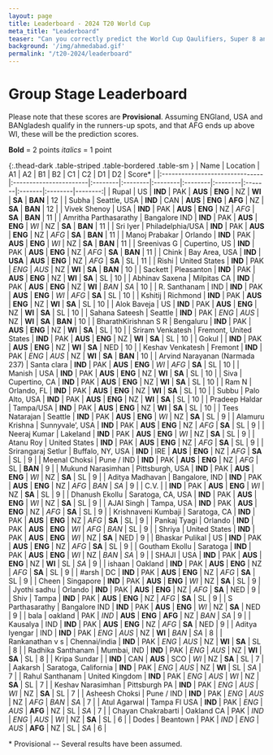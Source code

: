```yaml
---
layout: page
title: Leaderboard - 2024 T20 World Cup
meta_title: "Leaderboard"
teaser: "Can you correctly predict the World Cup Qaulifiers, Super 8 and the Knock-out?"
background: '/img/ahmedabad.gif'
permalink: "/t20-2024/leaderboard"
---
```


<link href="https://maxcdn.bootstrapcdn.com/bootstrap/3.3.6/css/bootstrap.min.css" rel="stylesheet" />
<script src="https://maxcdn.bootstrapcdn.com/bootstrap/3.3.6/js/bootstrap.min.js"></script>

# Group Stage Leaderboard


Please note that these scores are **Provisional**. Assuming ENGland, USA and BANgladesh qualify in the runners-up spots, and that AFG ends up above WI, these will be the prediction scores.

**Bold** = 2 points
_italics_ = 1 point


{:.thead-dark .table-striped .table-bordered .table-sm }
| Name                           | Location               | A1      | A2      | B1      | B2      | C1      | C2     | D1     | D2      |   Score* |
|:-------------------------------|:-----------------------|:--------|:--------|:--------|:--------|:--------|:-------|:-------|:--------|--------:|
| Rupal                          | US                     | **IND** | PAK     | **AUS** | **ENG** | NZ      | **WI** | **SA** | **BAN** |      12 |
| Subha                          | Seattle, USA           | **IND** | CAN     | **AUS** | **ENG** | **AFG** | NZ     | **SA** | **BAN** |      12 |
| Vivek Shenoy                   | USA                    | **IND** | PAK     | **AUS** | **ENG** | NZ      | *AFG*  | **SA** | **BAN** |      11 |
| Amritha Parthasarathy          | Bangalore IND          | **IND** | PAK     | **AUS** | **ENG** | *WI*    | NZ     | **SA** | **BAN** |      11 |
| Sri Iyer                       | Philadelphia/USA       | **IND** | PAK     | **AUS** | **ENG** | NZ      | *AFG*  | **SA** | **BAN** |      11 |
| Manoj Prabakar                 | Orlando                | **IND** | PAK     | **AUS** | **ENG** | *WI*    | NZ     | **SA** | **BAN** |      11 |
| Sreenivas G                    | Cupertino, US          | **IND** | PAK     | **AUS** | **ENG** | NZ      | *AFG*  | **SA** | **BAN** |      11 |
| Chink                          | Bay Area, USA          | **IND** | **USA** | **AUS** | **ENG** | NZ      | *AFG*  | **SA** | SL      |      11 |
| Rishi                          | United States          | **IND** | PAK     | *ENG*   | *AUS*   | NZ      | **WI** | **SA** | **BAN** |      10 |
| Sackett                        | Pleasanton             | **IND** | PAK     | **AUS** | **ENG** | NZ      | **WI** | **SA** | SL      |      10 |
| Abhinav Saxena                 | Milpitas CA            | **IND** | PAK     | **AUS** | **ENG** | NZ      | **WI** | *BAN*  | *SA*    |      10 |
| R. Santhanam                   | IND                    | **IND** | PAK     | **AUS** | **ENG** | *WI*    | *AFG*  | **SA** | SL      |      10 |
| Kshitij                        | Richmond               | **IND** | PAK     | **AUS** | **ENG** | NZ      | **WI** | **SA** | SL      |      10 |
| Alok Baveja                    | US                     | **IND** | PAK     | **AUS** | **ENG** | NZ      | **WI** | **SA** | SL      |      10 |
| Sahana Sateesh                 | Seattle                | **IND** | PAK     | *ENG*   | *AUS*   | NZ      | **WI** | **SA** | **BAN** |      10 |
| BharathKirishnan S R           | Bengaluru              | **IND** | PAK     | **AUS** | **ENG** | NZ      | **WI** | **SA** | SL      |      10 |
| Sriram Venkatesh               | Fremont, United States | **IND** | PAK     | **AUS** | **ENG** | NZ      | **WI** | **SA** | SL      |      10 |
| Gokul                          |                        | **IND** | PAK     | **AUS** | **ENG** | NZ      | **WI** | **SA** | NED     |      10 |
| Keshav Venkatesh               | Fremont                | **IND** | PAK     | *ENG*   | *AUS*   | NZ      | **WI** | **SA** | **BAN** |      10 |
| Arvind Narayanan (Narmada 237) | Santa clara            | **IND** | PAK     | **AUS** | **ENG** | *WI*    | *AFG*  | **SA** | SL      |      10 |
| Manish                         | USA                    | **IND** | PAK     | **AUS** | **ENG** | NZ      | **WI** | **SA** | SL      |      10 |
| Siva                           | Cupertino, CA          | **IND** | PAK     | **AUS** | **ENG** | NZ      | **WI** | **SA** | SL      |      10 |
| Ram N                          | Orlando, FL            | **IND** | PAK     | **AUS** | **ENG** | NZ      | **WI** | **SA** | SL      |      10 |
| Subbu                          | Palo Alto, USA         | **IND** | PAK     | **AUS** | **ENG** | NZ      | **WI** | **SA** | SL      |      10 |
| Pradeep Haldar                 | Tampa/USA              | **IND** | PAK     | **AUS** | **ENG** | NZ      | **WI** | **SA** | SL      |      10 |
| Tees Natarajan                 | Seattle                | **IND** | PAK     | **AUS** | **ENG** | *WI*    | NZ     | **SA** | SL      |       9 |
| Alamuru Krishna                | Sunnyvale’, USA        | **IND** | PAK     | **AUS** | **ENG** | NZ      | *AFG*  | **SA** | SL      |       9 |
| Neeraj Kumar                   | Lakeland               | **IND** | PAK     | **AUS** | **ENG** | *WI*    | NZ     | **SA** | SL      |       9 |
| Atanu Roy                      | United States          | **IND** | PAK     | **AUS** | **ENG** | NZ      | *AFG*  | **SA** | SL      |       9 |
| Srirangaraj Setlur             | Buffalo, NY, USA       | **IND** | IRE     | **AUS** | **ENG** | NZ      | *AFG*  | **SA** | SL      |       9 |
| Meenal Choksi                  | Pune / IND             | **IND** | PAK     | **AUS** | **ENG** | NZ      | *AFG*  | SL     | **BAN** |       9 |
| Mukund Narasimhan              | Pittsburgh, USA        | **IND** | PAK     | **AUS** | **ENG** | *WI*    | NZ     | **SA** | SL      |       9 |
| Aditya Madhavan                | Bangalore, IND         | **IND** | PAK     | **AUS** | **ENG** | NZ      | *AFG*  | *BAN*  | *SA*    |       9 |
| C.V.                           |                        | **IND** | PAK     | **AUS** | **ENG** | *WI*    | NZ     | **SA** | SL      |       9 |
| Dhanush Ekollu                 | Saratoga, CA, USA      | **IND** | PAK     | **AUS** | **ENG** | *WI*    | NZ     | **SA** | SL      |       9 |
| AJAI Singh                     | Tampa, USA             | **IND** | PAK     | **AUS** | **ENG** | NZ      | *AFG*  | **SA** | SL      |       9 |
| Krishnaveni Kumbaji            | Saratoga, CA           | **IND** | PAK     | **AUS** | **ENG** | NZ      | *AFG*  | **SA** | SL      |       9 |
| Pankaj Tyagi                   | Orlando                | **IND** | PAK     | **AUS** | **ENG** | *WI*    | *AFG*  | *BAN*  | SL      |       9 |
| Shriya                         | United States          | **IND** | PAK     | **AUS** | **ENG** | *WI*    | NZ     | **SA** | NED     |       9 |
| Bhaskar Pulikal                | US                     | **IND** | PAK     | **AUS** | **ENG** | NZ      | *AFG*  | **SA** | SL      |       9 |
| Goutham Ekollu                 | Saratoga               | **IND** | PAK     | **AUS** | **ENG** | *WI*    | NZ     | *BAN*  | *SA*    |       9 |
| SHAJI                          | USA                    | **IND** | PAK     | **AUS** | **ENG** | NZ      | **WI** | SL     | *SA*    |       9 |
| ishaan                         | Oakland                | **IND** | PAK     | **AUS** | **ENG** | NZ      | *AFG*  | **SA** | SL      |       9 |
| #arsh                          | DC                     | **IND** | PAK     | **AUS** | **ENG** | NZ      | *AFG*  | **SA** | SL      |       9 |
| Cheen                          | Singapore              | **IND** | PAK     | **AUS** | **ENG** | *WI*    | NZ     | **SA** | SL      |       9 |
| Jyothi sadhu                   | Orlando                | **IND** | PAK     | **AUS** | **ENG** | NZ      | *AFG*  | **SA** | NED     |       9 |
| Shiv                           | Tampa                  | **IND** | PAK     | **AUS** | **ENG** | NZ      | *AFG*  | **SA** | SL      |       9 |
| S Parthasarathy                | Bangalore IND          | **IND** | PAK     | **AUS** | **ENG** | *WI*    | NZ     | **SA** | NED     |       9 |
| bala                           | oakland                | PAK     | *IND*   | **AUS** | **ENG** | **AFG** | NZ     | *BAN*  | *SA*    |       9 |
| Kausalya                       | IND                    | **IND** | PAK     | **AUS** | **ENG** | NZ      | *AFG*  | **SA** | NED     |       9 |
| Aditya Iyengar                 | IND                    | **IND** | PAK     | *ENG*   | *AUS*   | NZ      | **WI** | *BAN*  | *SA*    |       8 |
| Rankanathan v s                | Chennai/india          | **IND** | PAK     | *ENG*   | *AUS*   | NZ      | **WI** | **SA** | SL      |       8 |
| Radhika Santhanam              | Mumbai, IND            | **IND** | PAK     | *ENG*   | *AUS*   | NZ      | **WI** | **SA** | SL      |       8 |
| Kripa Sundar                   |                        | **IND** | CAN     | **AUS** | SCO     | *WI*    | NZ     | **SA** | SL      |       7 |
| Aakarsh                        | Saratoga, California   | **IND** | PAK     | *ENG*   | *AUS*   | NZ      | **WI** | SL     | *SA*    |       7 |
| Rahul Santhanam                | United Kingdom         | **IND** | PAK     | *ENG*   | *AUS*   | *WI*    | NZ     | **SA** | SL      |       7 |
| Keshav Narasimhan              | Pittsburgh PA          | **IND** | PAK     | *ENG*   | *AUS*   | *WI*    | NZ     | **SA** | SL      |       7 |
| Asheesh Choksi                 | Pune / IND             | **IND** | PAK     | *ENG*   | *AUS*   | NZ      | *AFG*  | *BAN*  | *SA*    |       7 |
| Atul Agarwal                   | Tampa Fl USA           | **IND** | PAK     | *ENG*   | *AUS*   | **AFG** | NZ     | SL     | *SA*    |       7 |
| Chayan Chakrabarti             | Oakland CA             | PAK     | *IND*   | *ENG*   | *AUS*   | *WI*    | NZ     | **SA** | SL      |       6 |
| Dodes                          | Beantown               | PAK     | *IND*   | *ENG*   | *AUS*   | **AFG** | NZ     | SL     | *SA*    |       6 |

 \* Provisional -- Several results have been assumed.